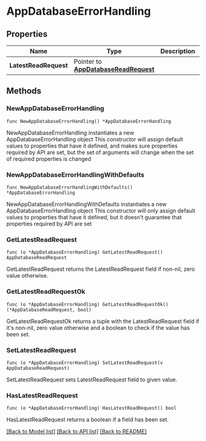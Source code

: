 # AppDatabaseErrorHandling

## Properties

Name | Type | Description | Notes
------------ | ------------- | ------------- | -------------
**LatestReadRequest** | Pointer to [**AppDatabaseReadRequest**](AppDatabaseReadRequest.md) |  | [optional] 

## Methods

### NewAppDatabaseErrorHandling

`func NewAppDatabaseErrorHandling() *AppDatabaseErrorHandling`

NewAppDatabaseErrorHandling instantiates a new AppDatabaseErrorHandling object
This constructor will assign default values to properties that have it defined,
and makes sure properties required by API are set, but the set of arguments
will change when the set of required properties is changed

### NewAppDatabaseErrorHandlingWithDefaults

`func NewAppDatabaseErrorHandlingWithDefaults() *AppDatabaseErrorHandling`

NewAppDatabaseErrorHandlingWithDefaults instantiates a new AppDatabaseErrorHandling object
This constructor will only assign default values to properties that have it defined,
but it doesn't guarantee that properties required by API are set

### GetLatestReadRequest

`func (o *AppDatabaseErrorHandling) GetLatestReadRequest() AppDatabaseReadRequest`

GetLatestReadRequest returns the LatestReadRequest field if non-nil, zero value otherwise.

### GetLatestReadRequestOk

`func (o *AppDatabaseErrorHandling) GetLatestReadRequestOk() (*AppDatabaseReadRequest, bool)`

GetLatestReadRequestOk returns a tuple with the LatestReadRequest field if it's non-nil, zero value otherwise
and a boolean to check if the value has been set.

### SetLatestReadRequest

`func (o *AppDatabaseErrorHandling) SetLatestReadRequest(v AppDatabaseReadRequest)`

SetLatestReadRequest sets LatestReadRequest field to given value.

### HasLatestReadRequest

`func (o *AppDatabaseErrorHandling) HasLatestReadRequest() bool`

HasLatestReadRequest returns a boolean if a field has been set.


[[Back to Model list]](../README.md#documentation-for-models) [[Back to API list]](../README.md#documentation-for-api-endpoints) [[Back to README]](../README.md)


